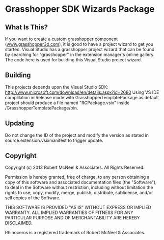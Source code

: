 Grasshopper SDK Wizards Package
===============================

What Is This?
-------------
If you want to create a custom grasshopper component (www.grasshopper3d.com), it is good
to have a project wizard to get you started. Visual Studio has a grasshopper project
wizard that can be found by searching for "grasshopper" in the extension manager's online
gallery. The code here is used for building this Visual Studio project wizard.

Building
--------
This projects depends upon the Visual Studio SDK: http://www.microsoft.com/download/en/details.aspx?id=2680
Using VS IDE complilation in Release mode with GrasshopperTemplatePackage as default project should produce a file named "RCPackage.vsix" inside /GrasshopperTemplatePackage/bin.

Updating
--------
Do not change the ID of the project and modify the version as stated in 
source.extension.vsixmanifest to trigger update.

Copyright
---------
Copyright (c) 2013 Robert McNeel & Associates. All Rights Reserved.

Permission is hereby granted, free of charge, to any person obtaining a copy of
this software and associated documentation files (the "Software"), to deal in
the Software without restriction, including without limitation the rights to use,
copy, modify, merge, publish, distribute, sublicense, and/or sell copies of the
Software.

THIS SOFTWARE IS PROVIDED "AS IS" WITHOUT EXPRESS OR IMPLIED WARRANTY. ALL IMPLIED
WARRANTIES OF FITNESS FOR ANY PARTICULAR PURPOSE AND OF MERCHANTABILITY ARE HEREBY
DISCLAIMED.

Rhinoceros is a registered trademark of Robert McNeel & Associates.